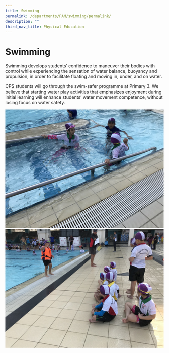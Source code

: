 ```yaml
---
title: Swimming
permalink: /departments/PAM/swimming/permalink/
description: ""
third_nav_title: Physical Education
---
```


Swimming
========
Swimming develops students’ confidence to maneuver their bodies with control while experiencing the sensation of water balance, buoyancy and propulsion, in order to facilitate floating and moving in, under, and on water.

  

CPS students will go through the swim-safer programme at Primary 3. We believe that starting water play activities that emphasizes enjoyment during initial learning will enhance students’ water movement competence, without losing focus on water safety.

![](/images/SWIMMING_1.jpg)
![](/images/SWIMMING_2.jpg)